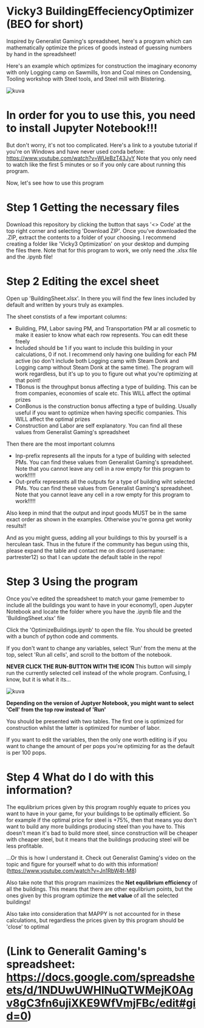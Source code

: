# Vicky3 BuildingEffeciencyOptimizer (BEO for short)
Inspired by Generalist Gaming's spreadsheet, here's a program which can mathematically optimize the prices of goods instead of guessing numbers by hand in the spreadsheet!

Here's an example which optimizes for construction the imaginary economy with only Logging camp on Sawmills, Iron and Coal mines on Condensing, Tooling workshop with Steel tools, and Steel mill with Blistering.

![kuva](https://github.com/Partrester12/Vicky3BuildingEffeciencyOptimizer/assets/49076600/4800dfa3-b6da-4e8d-bb52-85a7fe3cef92)


# In order for you to use this, you need to install Jupyter Notebook!!!
But don't worry, it's not too complicated. Here's a link to a youtube tutorial if you're on Windows and have never used conda before: https://www.youtube.com/watch?v=WUeBzT43JyY
Note that you only need to watch like the first 5 minutes or so if you only care about running this program.

Now, let's see how to use this program

# Step 1 Getting the necessary files
Download this repository by clicking the button that says '<> Code' at the top right corner and selecting 'Download ZIP'.
Once you've downloaded the .ZIP, extract the contents to a folder of your choosing. I recommend creating a folder like 'Vicky3 Optimization' on your desktop and dumping the files there.
Note that for this program to work, we only need the .xlsx file and the .ipynb file!

# Step 2 Editing the excel sheet
Open up 'BuildingSheet.xlsx'. In there you will find the few lines included by default and written by yours truly as examples.

The sheet constists of a few important columns:
- Building, PM, Labor saving PM, and Transportation PM ar all cosmetic to make it easier to know what each row represents. You can edit these freely
- Included should be 1 if you want to include this building in your calculations, 0 if not. I recommend only having one building for each PM active (so don't include both Logging camp with Steam Donk and Logging camp without Steam Donk at the same time). The program will work regardless, but it's up to you to figure out what you're optimizing at that point!
- TBonus is the throughput bonus affecting a type of building. This can be from companies, economies of scale etc. This WILL affect the optimal prizes
- ConBonus is the construction bonus affecting a type of building. Usually useful if you want to optimize when having specific companies. This WILL affect the optimal prizes
- Construction and Labor are self explanatory. You can find all these values from Generalist Gaming's spreadsheet

Then there are the most important columns
- Inp-prefix represents all the inputs for a type of building with selected PMs. You can find these values from Generalist Gaming's spreadsheet. Note that you cannot leave any cell in a row empty for this program to work!!!!!
- Out-prefix represents all the outputs for a type of building wiht selected PMs. You can find these values from Generalist Gaming's spreadsheet. Note that you cannot leave any cell in a row empty for this program to work!!!!!

Also keep in mind that the output and input goods MUST be in the same exact order as shown in the examples. Otherwise you're gonna get wonky results!!

And as you might guess, adding all your buildings to this by yourself is a herculean task. 
Thus in the future if the community has begun using this, please expand the table and contact me on discord (username: partrester12) so that I can update the default table in the repo!

# Step 3 Using the program
Once you've edited the spreadsheet to match your game (remember to include all the buildings you want to have in your economy!), open Jupyter Notebook and locate the folder where you have the .ipynb file and the 'BuildingSheet.xlsx' file

Click the 'OptimizeBuildings.ipynb' to open the file. You should be greeted with a bunch of python code and comments. 

If you don't want to change any variables, select 'Run' from the menu at the top, select 'Run all cells', and scroll to the bottom of the notebook.

**NEVER CLICK THE RUN-BUTTON WITH THE ICON**
This button will simply run the currently selected cell instead of the whole program. Confusing, I know, but it is what it its...

![kuva](https://github.com/Partrester12/Vicky3BuildingEffeciencyOptimizer/assets/49076600/6fd92488-e038-4168-8f01-f43c5af35ab4)

**Depending on the version of Juptyer Notebook, you might want to select 'Cell' from the top row instead of 'Run'**

You should be presented with two tables. The first one is optimized for construction whilst the latter is optimized for number of labor.

If you want to edit the variables, then the only one worth editing is if you want to change the amount of per pops you're optimizing for as the default is per 100 pops.

# Step 4 What do I do with this information?

The equlibrium prices given by this program roughly equate to prices you want to have in your game, for your buildings to be optimally efficient.
So for example if the optimal price for steel is +75%, then that means you don't want to build any more buildings producing steel than you have to.
This doesn't mean it's bad to build more steel, since construction will be cheaper with cheaper steel, but it means that the buildings producing steel will be less profitable.

...Or this is how I understand it. Check out Generalist Gaming's video on the topic and figure for yourself what to do with this information!
(https://www.youtube.com/watch?v=Jn1RbW4t-M8)

Also take note that this program maximizes the **Net equlibrium efficiency** of all the buildings. This means that there are other equlibrium points, but the ones given by this program optimize the **net value** of all the selected buildings!

Also take into consideration that MAPPY is not accounted for in these calculations, but regardless the prices given by this program should be 'close' to optimal

# (Link to Generalit Gaming's spreadsheet: https://docs.google.com/spreadsheets/d/1NDUwUWHlNuQTWMejK0Agv8gC3fn6ujiXKE9WfVmjFBc/edit#gid=0)
